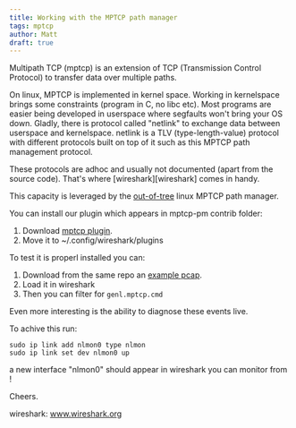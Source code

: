 ```yaml
---
title: Working with the MPTCP path manager
tags: mptcp
author: Matt
draft: true
---
```


Multipath TCP (mptcp) is an extension of TCP (Transmission Control Protocol) to
transfer data over multiple paths.

On linux, MPTCP  is implemented in kernel space. Working in kernelspace brings
some constraints (program in C, no libc etc). Most programs are easier being
developed in userspace where segfaults won't bring your OS down.
Gladly, there is protocol called "netlink" to exchange data between userspace and kernelspace.
netlink is a TLV (type-length-value) protocol with different protocols built on
top of it such as this MPTCP path management protocol. 

These protocols are adhoc and usually not documented (apart from the source
code). That's where [wireshark][wireshark] comes in handy.

This capacity is leveraged by the [out-of-tree] linux MPTCP path manager.


You can install our plugin which appears in mptcp-pm contrib folder:
1. Download [mptcp plugin](github.com/teto/quantum2/mptcp-pm/contrib/mptcp.lua).
2. Move it to ~/.config/wireshark/plugins

To test it is properl installed you can:
1. Download from the same repo an [example pcap](github.com/teto/quantum2/mptcp-pm/contrib/netlink-mptcp.pcapng).
2. Load it in wireshark
3. Then you can filter for `genl.mptcp.cmd`

Even more interesting is the ability to diagnose these events live.

To achive this run:
```
sudo ip link add nlmon0 type nlmon
sudo ip link set dev nlmon0 up
```

a new interface "nlmon0" should appear in wireshark you can monitor from !

Cheers.

[out-of-tree]: http://mutipath-tcp.org
wireshark: www.wireshark.org
